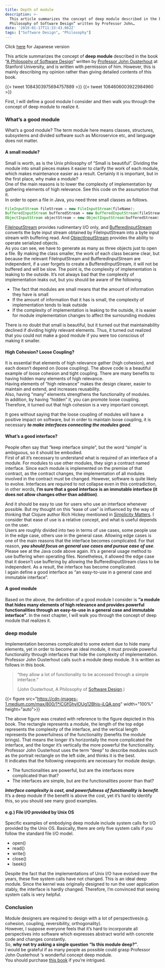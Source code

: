 ```yaml
---
title: Depth of module
description: >-
  This article summarizes the concept of deep module described in the book “A
  Philosophy of Software Design” written by Professor John…
date: '2019-01-17T11:33:43.062Z'
tags: ["Software Design", "Philosophy"]
---
```


Click [here](http://nakawatch.hatenablog.com/entry/module-depth) for Japanese version

This article summarizes the concept of **deep module** described in the book “[A Philosophy of Software Design](https://www.amazon.com/t/dp/1732102201)” written by [Professor John Ousterhout](https://web.stanford.edu/~ouster/cgi-bin/home.php) at Stanford University, and is written with permission of him. However, this is mainly describing my opinion rather than giving detailed contents of this book.

{{< tweet 1084303975694757889 >}}
{{< tweet 1084606003922984960 >}}

First, I will define a good module I consider and then walk you through the concept of deep module to realize it.

### What’s a good module

What’s a good module? The term module here means classes, structures, subsystems and divided software such as Microservice etc, and language does not matter.

#### A small module?

Small is worth, as is the Unix philosophy of “Small is beautiful”. Dividing the module into small pieces makes it easier to clarify the work of each module, which makes maintenance easier as a result. Certainly it is important, but in the first place, why make a module?  
One of the main reasons is to lower the complexity of implementation by gathering elements of high relevance. See this code on the assumption that it.  
In order to open a file in Java, you need three small classes as follows.

```java
FileInputStream fileStream = new FileInputStream(fileName);
BufferedInputStream bufferedStream = new BufferedInputStream(fileStream);
ObjectInputStream objectStream = new ObjectInputStream(bufferedStream);
```

[FileInputStream](https://docs.oracle.com/javase/8/docs/api/java/io/FileInputStream.html) provides rudimentary I/O only, and [BufferedInputStream](https://docs.oracle.com/javase/8/docs/api/java/io/BufferedInputStream.html) converts the byte input stream obtained by FileInputStream into a byte input stream with buffering read. And [ObjectInputStream](https://docs.oracle.com/javase/8/docs/api/java/io/ObjectInputStream.html) provides the ability to operate serialized objects.  
As you can see, we have to generate as many as three objects just to open a file. By making the class smaller, the work of each class became clear, but because the relevant FileInputStream and BufferedInputStream are independent, if a user forgets to create a BufferedInputStream, it will not be buffered and will be slow. The point is, the complexity of implementation is leaking to the outside. It’s not always bad that the complexity of implementation leaks out, but you should be aware of the following.

*   The fact that modules are small means that the amount of information they have is small
*   If the amount of information that it has is small, the complexity of implementation tends to leak outside
*   If the complexity of implementation is leaking to the outside, it is easier for module implementation changes to affect the surrounding modules

There is no doubt that small is beautiful, but it turned out that maintainability declined if dividing highly relevant elements. Thus, it turned out realized that you could not make a good module if you were too conscious of making it smaller.

#### High Cohesion? Loose Coupling?

It is essential that elements of high relevance gather (high cohesion), and each doesn’t depend on (loose coupling). The above code is a beautiful example of loose cohesion and tight coupling. There are many benefits to having hidden many elements of high relevance.  
Having elements of “high relevance” makes the design clearer, easier to maintain and extend, and increases reusability.  
Also, having “many” elements strengthens the functionality of modules.  
In addition, by having “hidden” it, you can promote loose coupling.  
Therefore, it turned out that high cohesion is a very important concept.

It goes without saying that the loose coupling of modules will have a positive impact on software, but in order to maintain loose coupling, it is necessary ***to make interfaces connecting the modules good***.

#### What’s a good interface?

People often say that “keep interface simple”, but the word “simple” is ambiguous, so it should be embodied.  
First of all it’s necessary to understand what is required of an interface of a module. For modules to use other modules, they sign a contract named interface. Since each module is implemented on the premise of that contract, as the contract changes, the implementation of all modules involved in the contract must be changed. However, software is quite likely to evolve. Interfaces are required to not collapse even in this contradiction, in other words, **I’m sure that a good interface is an immutable interface (it does not allow changes other than addition)**.

And it should be easy to use for users who use an interface whenever possible. But my thought on this “ease of use” is influenced by the way of thinking that Clojure author Rich Hickey mentioned in [Simplicity Matters](http://confreaks.tv/videos/railsconf2012-keynote-simplicity-matters). I consider that ease of use is a relative concept, and what is useful depends on the user.  
Users are roughly divided into two in terms of use cases, some people use in the edge case, others use in the general case. Allowing edge cases is one of the main reasons that the interface becomes complicated. For that reason, ***you should focus on general use cases and pursue ease of use***.  
Please see at the Java code above again. It’s a general usage method to use buffering when operating files. Nonetheless, it allowed the edge case that it doesn’t use buffering by allowing the BufferedInputStream class to be independent. As a result, the interface has become complicated.  
I again define a good interface as “an easy-to-use in a general case and immutable interface”.

#### A good module

Based on the above, the definition of a good module I consider is **“a module that hides many elements of high relevance and provides powerful functionalities through an easy-to-use in a general case and immutable interface”**. In the next chapter, I will walk you through the concept of deep module that realizes it.

### deep module

Implementation becomes complicated to some extent due to hide many elements, yet in order to become an ideal module, it must provide powerful functionality through interfaces that hide the complexity of implementation. Professor John Ousterhout calls such a module deep module. It is written as follows in this book.

> “they allow a lot of functionality to be accessed through a simple interface.”
>
> (John Ousterhout, A Philosophy of [Software Design](http://d.hatena.ne.jp/keyword/Software%20Design).)

{{< figure src="https://cdn-images-1.medium.com/max/800/1*lCGfGhyIOUg12Bhis-iLQA.png" width="100%" height="auto">}}

The above figure was created with reference to the figure depicted in this book. The rectangle represents a module, the length of the top edge represents the complexity of the interface, and the vertical length represents the powerfulness of the functionality (benefits the module brings). That means the longer it’s horizontally the more complicated the interface, and the longer it’s vertically the more powerful the functionality. Professor John Ousterhout uses the term “deep” to describe modules such as the portrait rectangle on the left side, and thinks it is the best.  
It indicates that the following viewpoints are necessary for module design.

*   The functionalities are powerful, but are the interfaces more complicated than that?
*   The interfaces are simple, but are the functionalities poorer than that?

***Interface complexity is cost, and powerfulness of functionality is benefit***. It’s a deep module if the benefit is above the cost, yet it’s hard to identify this, so you should see many good examples.

#### e.g.) File I/O provided by Unix OS

Specific examples of embodying deep module include system calls for I/O provided by the Unix OS. Basically, there are only five system calls if you follow the standard file I/O model.

*   open()
*   read()
*   write()
*   close()
*   lseek()

Despite the fact that the implementations of Unix I/O have evolved over the years, these five system calls have not changed. This is an ideal deep module. Since the kernel was originally designed to run the user application stably, the interface is hardly changed. Therefore, I’m convinced that seeing system calls is very helpful.

### Conclusion

Module designers are required to design with a lot of perspectives(e.g. cohesion, coupling, reversibility, orthogonality).  
However, I suppose everyone feels that it’s hard to incorporate all perspectives into software which expresses abstract world with concrete code and changes constantly.  
So, **why not try asking a single question “Is this module deep?”**.  
I would be grateful if as many people as possible could grasp Professor John Ousterhout ‘s wonderful concept deep module.  
You should purchase [this book](https://www.amazon.com/t/dp/1732102201) if you’re intrigued.
